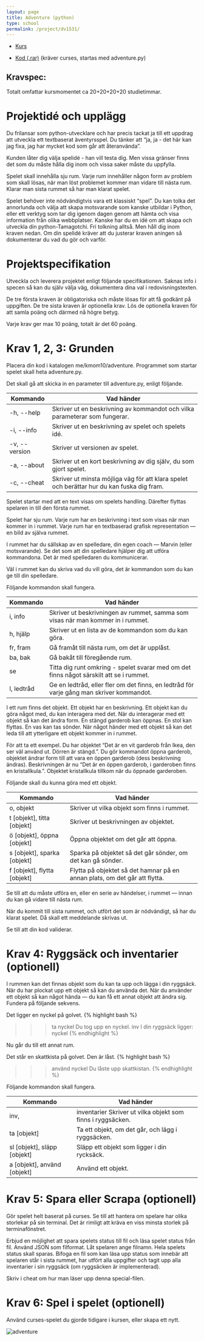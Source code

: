 ```yaml
---
layout: page
title: Adventure (python)
type: school
permalink: /project/dv1531/
---
```


- [Kurs](/courses/dv1531)

- [Kod (.rar)](//www.dropbox.com/s/h5i8z6s0y50p41h/adventure.rar) 
(kräver curses, startas med adventure.py)

Kravspec:
---

Totalt omfattar kursmomentet ca 20+20+20+20 studietimmar.

Projektidé och upplägg
===
Du frilansar som python-utvecklare och har precis tackat ja till ett uppdrag att utveckla ett textbaserat äventyrsspel. 
Du tänker att “ja, ja - det här kan jag fixa, jag har mycket kod som går att återanvända”.

Kunden låter dig välja spelidé - han vill testa dig. Men vissa gränser finns det som du måste hålla dig inom och vissa saker måste du uppfylla.

Spelet skall innehålla sju rum. Varje rum innehåller någon form av problem som skall lösas, när man löst problemet kommer man vidare till nästa rum. 
Klarar man sista rummet så har man klarat spelet.

Spelet behöver inte nödvändigtvis vara ett klassiskt “spel”. Du kan tolka det annorlunda och välja att skapa motsvarande som kanske utbildar i Python, 
eller ett verktyg som tar dig igenom dagen genom att hämta och visa information från olika webbplatser. Kanske har du en idé om att skapa och utveckla din python-Tamagotchi. 
Fri tolkning alltså. Men håll dig inom kraven nedan. Om din spelidé kräver att du justerar kraven aningen så dokumenterar du vad du gör och varför.

Projektspecifikation
===
Utveckla och leverera projektet enligt följande specifikationen. Saknas info i specen så kan du själv välja väg, dokumentera dina val i redovisningstexten.

De tre första kraven är obligatoriska och måste lösas för att få godkänt på uppgiften. 
De tre sista kraven är optionella krav. Lös de optionella kraven för att samla poäng och därmed nå högre betyg.

Varje krav ger max 10 poäng, totalt är det 60 poäng.

Krav 1, 2, 3: Grunden
===
Placera din kod i katalogen me/kmom10/adventure. Programmet som startar spelet skall heta adventure.py.

Det skall gå att skicka in en parameter till adventure.py, enligt följande.

| Kommando	| Vad händer |
|----------|-----------|
| -h, --help	| Skriver ut en beskrivning av kommandot och vilka parameterar som fungerar. |
| -i, --info	| Skriver ut en beskrivning av spelet och spelets idé. |
| -v, --version	| Skriver ut versionen av spelet. |
| -a, --about	| Skriver ut en kort beskrivning av dig själv, du som gjort spelet. |
| -c, --cheat	| Skriver ut minsta möjliga väg för att klara spelet och berättar hur du kan fuska dig fram. |

Spelet startar med att en text visas om spelets handling. Därefter flyttas spelaren in till den första rummet.

Spelet har sju rum. Varje rum har en beskrivning i text som visas när man kommer in i rummet. Varje rum har en textbaserad grafisk representation — en bild av själva rummet.

I rummet har du sällskap av en spelledare, din egen coach — Marvin (eller motsvarande). Se det som att din spelledare hjälper dig att utföra kommandona. Det är med spelledaren du kommunicerar.

Väl i rummet kan du skriva vad du vill göra, det är kommandon som du kan ge till din spelledare. 

Följande kommandon skall fungera.

| Kommando |	Vad händer |
|--------|---------|
| i, info |	Skriver ut beskrivningen av rummet, samma som visas när man kommer in i rummet. |
| h, hjälp |	Skriver ut en lista av de kommandon som du kan göra. |
| fr, fram |	Gå framåt till nästa rum, om det är upplåst. |
| ba, bak |	Gå bakåt till föregående rum. |
| se |	Titta dig runt omkring - spelet svarar med om det finns något särskilt att se i rummet. |
| l, ledtråd |	Ge en ledtråd, eller fler om det finns, en ledtråd för varje gång man skriver kommandot. |


I ett rum finns det objekt. Ett objekt har en beskrivning. Ett objekt kan du göra något med, du kan interagera med det. 
När du interagerar med ett objekt så kan det ändra form. En stängd garderob kan öppnas. En stol kan flyttas. En vas kan tas sönder. 
När något händer med ett objekt så kan det leda till att ytterligare ett objekt kommer in i rummet.

För att ta ett exempel. Du har objektet “Det är en vit garderob från Ikea, den ser väl använd ut. Dörren är stängd.”. Du gör kommandot öppna garderob, objektet ändrar form till att vara en öppen garderob (dess beskrivning ändras). Beskrivningen är nu “Det är en öppen garderob, i garderoben finns en kristallkula.”. Objektet kristallkula tillkom när du öppnade garderoben.

Följande skall du kunna göra med ett objekt.

| Kommando | Vad händer |
|----------|------------|
| o, objekt	| Skriver ut vilka objekt som finns i rummet. |
| t [objekt], titta [objekt] |	Skriver ut beskrivningen av objektet. |
| ö [objekt], öppna [objekt] |	Öppna objektet om det går att öppna. |
| s [objekt], sparka [objekt] |	Sparka på objektet så det går sönder, om det kan gå sönder. |
| f [objekt], flytta [objekt] |	Flytta på objektet så det hamnar på en annan plats, om det går att flytta. |


Se till att du måste utföra en, eller en serie av händelser, i rummet — innan du kan gå vidare till nästa rum.

När du kommit till sista rummet, och utfört det som är nödvändigt, så har du klarat spelet. Då skall ett meddelande skrivas ut.

Se till att din kod validerar.

Krav 4: Ryggsäck och inventarier (optionell)
===
I rummen kan det finnas objekt som du kan ta upp och lägga i din ryggsäck. När du har plockat upp ett objekt så kan du använda det. 
När du använder ett objekt så kan något hända — du kan få ett annat objekt att ändra sig. Fundera på följande sekvens.

Det ligger en nyckel på golvet.
{% highlight bash %}
>>> ta nyckel
Du tog upp en nyckel.
>>> inv
I din ryggsäck ligger: nyckel
{% endhighlight %}

Nu går du till ett annat rum.

Det står en skattkista på golvet. Den är låst.
{% highlight bash %}
>>> använd nyckel
Du låste upp skattkistan.
{% endhighlight %}

Följande kommandon skall fungera.

| Kommando |	Vad händer |
|-----------|-------------|
| inv, | inventarier	Skriver ut vilka objekt som finns i ryggsäcken. |
| ta [objekt] |	Ta ett objekt, om det går, och lägg i ryggsäcken. |
| sl [objekt], släpp [objekt] |	Släpp ett objekt som ligger i din rycksäck. |
| a [objekt], använd [objekt] |	Använd ett objekt. |


Krav 5: Spara eller Scrapa (optionell)
===
Gör spelet helt baserat på curses. Se till att hantera om spelare har olika storlekar på sin terminal. 
Det är rimligt att kräva en viss minsta storlek på terminafönstret. 

Erbjud en möjlighet att spara spelets status till fil och läsa spelet status från fil. Använd JSON som filformat. 
Låt spelaren ange filnamn. Hela spelets status skall sparas. Bifoga en fil som kan läsa upp status som innebär att spelaren står i sista rummet, 
har utfört alla uppgifter och tagit upp alla inventarier i sin ryggsäck (om ryggsäcken är implementerad). 

Skriv i cheat om hur man läser upp denna special-filen.

Krav 6: Spel i spelet (optionell)
===
Använd curses-spelet du gjorde tidigare i kursen, eller skapa ett nytt.

![adventure](/files/images/adventure.png)
